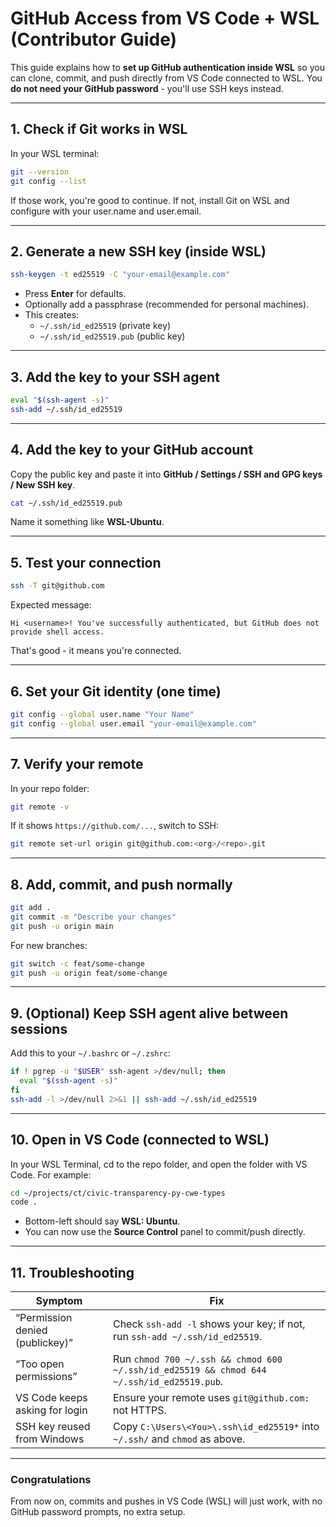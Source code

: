 # GitHub Access from VS Code + WSL (Contributor Guide)

This guide explains how to **set up GitHub authentication inside WSL** so you can clone, commit, and push directly from VS Code connected to WSL.
You **do not need your GitHub password** - you'll use SSH keys instead.

---

## 1. Check if Git works in WSL
In your WSL terminal:

```bash
git --version
git config --list
```

If those work, you're good to continue.
If not, install Git on WSL and configure with your user.name and user.email.

---

## 2. Generate a new SSH key (inside WSL)
```bash
ssh-keygen -t ed25519 -C "your-email@example.com"
```

- Press **Enter** for defaults.
- Optionally add a passphrase (recommended for personal machines).
- This creates:
  - `~/.ssh/id_ed25519` (private key)
  - `~/.ssh/id_ed25519.pub` (public key)

---

## 3. Add the key to your SSH agent
```bash
eval "$(ssh-agent -s)"
ssh-add ~/.ssh/id_ed25519
```

---

## 4. Add the key to your GitHub account
Copy the public key and paste it into
**GitHub / Settings / SSH and GPG keys / New SSH key**.

```bash
cat ~/.ssh/id_ed25519.pub
```

Name it something like **WSL-Ubuntu**.

---

## 5. Test your connection
```bash
ssh -T git@github.com
```

Expected message:
```
Hi <username>! You've successfully authenticated, but GitHub does not provide shell access.
```
That's good - it means you're connected.

---

## 6. Set your Git identity (one time)
```bash
git config --global user.name "Your Name"
git config --global user.email "your-email@example.com"
```

---

## 7. Verify your remote
In your repo folder:
```bash
git remote -v
```

If it shows `https://github.com/...`, switch to SSH:
```bash
git remote set-url origin git@github.com:<org>/<repo>.git
```

---

## 8. Add, commit, and push normally
```bash
git add .
git commit -m "Describe your changes"
git push -u origin main
```

For new branches:
```bash
git switch -c feat/some-change
git push -u origin feat/some-change
```

---

## 9. (Optional) Keep SSH agent alive between sessions
Add this to your `~/.bashrc` or `~/.zshrc`:
```bash
if ! pgrep -u "$USER" ssh-agent >/dev/null; then
  eval "$(ssh-agent -s)"
fi
ssh-add -l >/dev/null 2>&1 || ssh-add ~/.ssh/id_ed25519
```

---

## 10. Open in VS Code (connected to WSL)

In your WSL Terminal, cd to the repo folder, and open the folder with VS Code.
For example:

```bash
cd ~/projects/ct/civic-transparency-py-cwe-types
code .
```
- Bottom-left should say **WSL: Ubuntu**.
- You can now use the **Source Control** panel to commit/push directly.

---

## 11. Troubleshooting

| Symptom | Fix |
|----------|-----|
| “Permission denied (publickey)” | Check `ssh-add -l` shows your key; if not, run `ssh-add ~/.ssh/id_ed25519`. |
| “Too open permissions” | Run `chmod 700 ~/.ssh && chmod 600 ~/.ssh/id_ed25519 && chmod 644 ~/.ssh/id_ed25519.pub`. |
| VS Code keeps asking for login | Ensure your remote uses `git@github.com:` not HTTPS. |
| SSH key reused from Windows | Copy `C:\Users\<You>\.ssh\id_ed25519*` into `~/.ssh/` and `chmod` as above. |

---

### Congratulations
From now on, commits and pushes in VS Code (WSL) will just work, with no GitHub password prompts, no extra setup.
